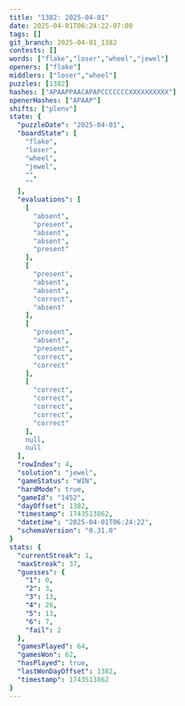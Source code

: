 ```yaml
---
title: "1382: 2025-04-01"
date: 2025-04-01T06:24:22-07:00
tags: []
git_branch: 2025-04-01_1382
contests: []
words: ["flake","loser","wheel","jewel"]
openers: ["flake"]
middlers: ["loser","wheel"]
puzzles: [1382]
hashes: ["APAAPPAACAPAPCCCCCCCXXXXXXXXXX"]
openerHashes: ["APAAP"]
shifts: ["plenv"]
state: {
  "puzzleDate": "2025-04-01",
  "boardState": [
    "flake",
    "loser",
    "wheel",
    "jewel",
    "",
    ""
  ],
  "evaluations": [
    [
      "absent",
      "present",
      "absent",
      "absent",
      "present"
    ],
    [
      "present",
      "absent",
      "absent",
      "correct",
      "absent"
    ],
    [
      "present",
      "absent",
      "present",
      "correct",
      "correct"
    ],
    [
      "correct",
      "correct",
      "correct",
      "correct",
      "correct"
    ],
    null,
    null
  ],
  "rowIndex": 4,
  "solution": "jewel",
  "gameStatus": "WIN",
  "hardMode": true,
  "gameId": "1452",
  "dayOffset": 1382,
  "timestamp": 1743513862,
  "datetime": "2025-04-01T06:24:22",
  "schemaVersion": "0.31.0"
}
stats: {
  "currentStreak": 1,
  "maxStreak": 37,
  "guesses": {
    "1": 0,
    "2": 3,
    "3": 13,
    "4": 26,
    "5": 13,
    "6": 7,
    "fail": 2
  },
  "gamesPlayed": 64,
  "gamesWon": 62,
  "hasPlayed": true,
  "lastWonDayOffset": 1382,
  "timestamp": 1743513862
}
---
```

<!-- more -->

